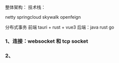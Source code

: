 
整体架构：
技术栈：

netty
springcloud
skywalk
openfeign

分布式事务
前端 tauri + rust + vue3
后端：java rust go
### 1、连接：websocket 和 tcp socket
### 2、